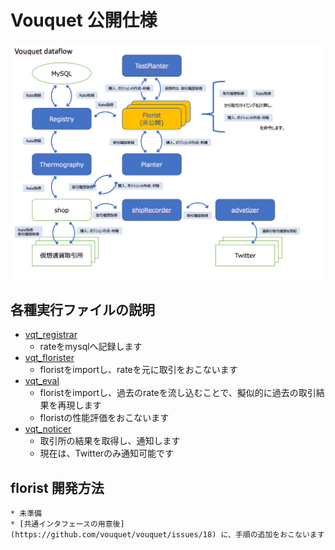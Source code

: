 Vouquet 公開仕様
===

![Dataflow](./media/Vouquet_Dataflow.png)

## 各種実行ファイルの説明

* [vqt_registrar](./elf/vqt_registrar.md)
	* rateをmysqlへ記録します
* [vqt_florister](./elf/vqt_florister.md)
	* floristをimportし、rateを元に取引をおこないます
* [vqt_eval](./elf/vqt_eval.md)
	* floristをimportし、過去のrateを流し込むことで、擬似的に過去の取引結果を再現します
	* floristの性能評価をおこないます
* [vqt_noticer](./elf/vqt_noticer.md)
	* 取引所の結果を取得し、通知します
	* 現在は、Twitterのみ通知可能です

## florist 開発方法
	* 未準備
	* [共通インタフェースの用意後](https://github.com/vouquet/vouquet/issues/18) に、手順の追加をおこないます

